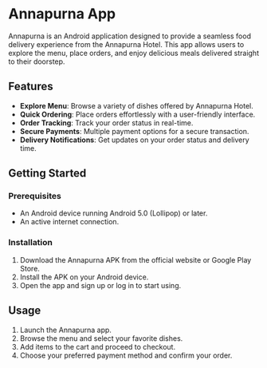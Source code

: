 # Annapurna App

Annapurna is an Android application designed to provide a seamless food delivery experience from the Annapurna Hotel. This app allows users to explore the menu, place orders, and enjoy delicious meals delivered straight to their doorstep.

## Features

- **Explore Menu**: Browse a variety of dishes offered by Annapurna Hotel.
- **Quick Ordering**: Place orders effortlessly with a user-friendly interface.
- **Order Tracking**: Track your order status in real-time.
- **Secure Payments**: Multiple payment options for a secure transaction.
- **Delivery Notifications**: Get updates on your order status and delivery time.

## Getting Started

### Prerequisites
- An Android device running Android 5.0 (Lollipop) or later.
- An active internet connection.

### Installation
1. Download the Annapurna APK from the official website or Google Play Store.
2. Install the APK on your Android device.
3. Open the app and sign up or log in to start using.

## Usage
1. Launch the Annapurna app.
2. Browse the menu and select your favorite dishes.
3. Add items to the cart and proceed to checkout.
4. Choose your preferred payment method and confirm your order.


